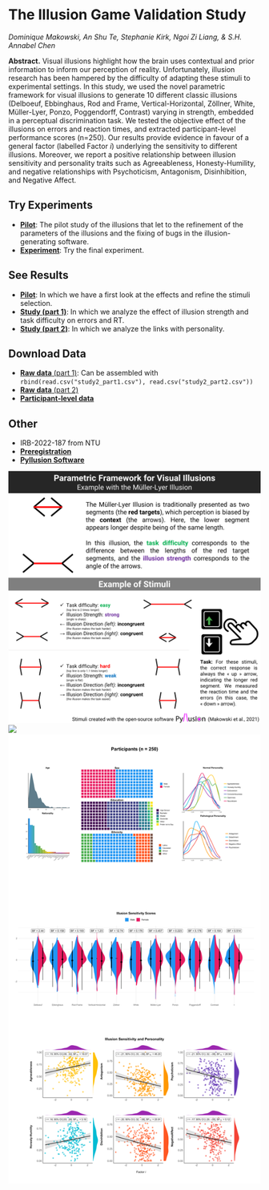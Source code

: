# The Illusion Game Validation Study

*Dominique Makowski, An Shu Te, Stephanie Kirk, Ngoi Zi Liang, & S.H. Annabel Chen*

**Abstract.** Visual illusions highlight how the brain uses contextual and prior information to inform our perception of reality. Unfortunately, illusion research has been hampered by the difficulty of adapting these stimuli to experimental settings. In this study, we used the novel parametric framework for visual illusions to generate 10 different classic illusions (Delboeuf, Ebbinghaus, Rod and Frame, Vertical-Horizontal, Zöllner, White, Müller-Lyer, Ponzo, Poggendorff, Contrast) varying in strength, embedded in a perceptual discrimination task. We tested the objective effect of the illusions on errors and reaction times, and extracted participant-level performance scores (n=250). Our results provide evidence in favour of a general factor (labelled Factor *i*) underlying the sensitivity to different illusions. Moreover, we report a positive relationship between illusion sensitivity and personality traits such as Agreeableness, Honesty-Humility, and negative relationships with Psychoticism, Antagonism, Disinhibition, and Negative Affect.

## Try Experiments

<!-- - [**Study 0**](https://realitybending.github.io/IllusionGameValidation/study0/index.html): Study 0 refers to an un-analyzed pilot of the perceptual task without the illusion (only the targets). -->
- [**Pilot**](https://realitybending.github.io/IllusionGameValidation/study1/index.html): The pilot study of the illusions that let to the refinement of the parameters of the illusions and the fixing of bugs in the illusion-generating software.
- [**Experiment**](https://realitybending.github.io/IllusionGameValidation/study2/index.html): Try the final experiment.


## See Results

- [**Pilot**](https://realitybending.github.io/IllusionGameValidation/study1/study1.html): In which we have a first look at the effects and refine the stimuli selection.
- [**Study (part 1)**](https://realitybending.github.io/IllusionGameValidation/study2/study2.html): In which we analyze the effect of illusion strength and task difficulty on errors and RT.
- [**Study (part 2)**](https://realitybending.github.io/IllusionGameValidation/study3/study3.html): In which we analyze the links with personality.

## Download Data

- [**Raw data** (part 1)](data/study2_part1.csv): Can be assembled with `rbind(read.csv("study2_part1.csv"), read.csv("study2_part2.csv"))`
- [**Raw data** (part 2)](data/study2_part2.csv)
- [**Participant-level data**](data/study3.csv)

## Other

- IRB-2022-187 from NTU
- [**Preregistration**](https://osf.io/5d6xp)
- [**Pyllusion Software**](https://github.com/RealityBending/Pyllusion)


![](figures/Figure1.png)
![](figures/figure2.png)
![](figures/figure3.png)